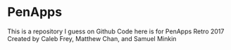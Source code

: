 # PenApps
This is a repository I guess on Github
Code here is for PenApps Retro 2017
Created by Caleb Frey, Matthew Chan, and Samuel Minkin